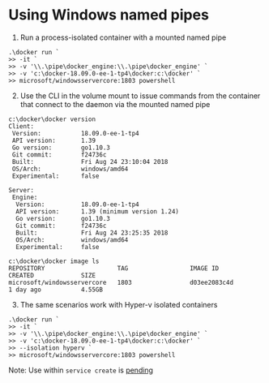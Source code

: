 # Using Windows named pipes

1. Run a process-isolated container with a mounted named pipe

```
.\docker run ` 
>> -it `
>> -v '\\.\pipe\docker_engine:\\.\pipe\docker_engine' `
>> -v 'c:\docker-18.09.0-ee-1-tp4\docker:c:\docker' `
>> microsoft/windowsservercore:1803 powershell
```

2. Use the CLI in the volume mount to issue commands from the container that connect to the daemon via the mounted named pipe

```
c:\docker\docker version
Client:
 Version:           18.09.0-ee-1-tp4
 API version:       1.39
 Go version:        go1.10.3
 Git commit:        f24736c
 Built:             Fri Aug 24 23:10:04 2018
 OS/Arch:           windows/amd64
 Experimental:      false

Server:
 Engine:
  Version:          18.09.0-ee-1-tp4
  API version:      1.39 (minimum version 1.24)
  Go version:       go1.10.3
  Git commit:       f24736c
  Built:            Fri Aug 24 23:25:35 2018
  OS/Arch:          windows/amd64
  Experimental:     false
```

```
c:\docker\docker image ls
REPOSITORY                    TAG                 IMAGE ID            CREATED             SIZE
microsoft/windowsservercore   1803                d03ee2083c4d        1 day ago           4.55GB
```

3. The same scenarios work with Hyper-v isolated containers

```
.\docker run ` 
>> -it `
>> -v '\\.\pipe\docker_engine:\\.\pipe\docker_engine' `
>> -v 'c:\docker-18.09.0-ee-1-tp4\docker:c:\docker' `
>> --isolation hyperv `
>> microsoft/windowsservercore:1803 powershell
```


Note: Use within `service create` is [pending](https://github.com/docker/swarmkit/pull/2691)
